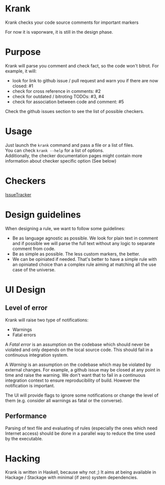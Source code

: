 # Krank

Krank checks your code source comments for important markers

For now it is vaporware, it is still in the design phase.

# Purpose

Krank will parse you comment and check fact, so the code won't bitrot. For example, it will:

- look for link to github issue / pull request and warn you if there are now closed: #1
- check for cross reference in comments: #2
- check for outdated / bitroting TODOs: #3, #4
- check for association between code and comment: #5

Check the github issues section to see the list of possible checkers.

# Usage

Just launch the `krank` command and pass a file or a list of files.  
You can check `krank --help` for a list of options.  
Additionally, the checker documentation pages might contain more information about checker specific
option (See below)

# Checkers

[IssueTracker](docs/Checkers/IssueTracker.md)

# Design guidelines

When designing a rule, we want to follow some guidelines:

- Be as language agnostic as possible. We look for plain text in comment and if possible we will parse the full text without any logic to separate comment from code.
- Be as simple as possible. The less custom markers, the better.
- We can be opiniated if needed. That's better to have a simple rule with an opiniated choice than a complex rule aiming at matching all the use case of the universe.

# UI Design

## Level of error

Krank will raise two type of notifications:

- Warnings
- Fatal errors

A *Fatal error* is an assumption on the codebase which should never be violated and only depends on the local source code. This should fail in a continuous integration system.

A *Warning* is an assumption on the codebase which may be violated by external changes. For example, a github issue may be closed at any point in time and raise the warning. We don't want that to fail in a continuous integration context to ensure reproducibility of build. However the notification is important.

The UI will provide flags to ignore some notifications or change the level of them (e.g. consider all warnings as fatal or the converse).

## Performance

Parsing of text file and evaluating of rules (especially the ones which need Internet access) should be done in a parallel way to reduce the time used by the executable.

# Hacking

Krank is written in Haskell, because why not ;) It aims at being available in Hackage / Stackage with minimal (if zero) system dependencies.
